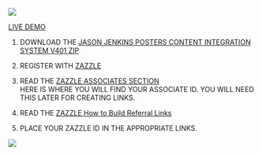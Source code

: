 ![](http://rlv.zcache.com/svc/view?rlvnet=1&realview=113381087925757000&design=7e5385d4-4831-4cbb-9428-99883fd6522c&size=%5B26.4136%2C23.3267%5D&media=value_posterpaper_matte&max_dim=325)

[LIVE DEMO](http://thenocklist.com/jasonjenkinsposters/)

1. DOWNLOAD THE [JASON JENKINS POSTERS CONTENT INTEGRATION SYSTEM V401 ZIP](https://github.com/NOCKLIST/jasonjenkinsposters501)

2. REGISTER WITH [ZAZZLE](http://www.zazzle.com/)

3. READ THE [ZAZZLE ASSOCIATES SECTION](http://www.zazzle.com/my/associate/associate)  
HERE IS WHERE YOU WILL FIND YOUR ASSOCIATE ID.  YOU WILL NEED THIS LATER FOR CREATING LINKS.

4. READ THE [ZAZZLE How to Build Referral Links](http://www.zazzle.com/sell/affiliates/referrallinks)

5. PLACE YOUR ZAZZLE ID IN THE APPROPRIATE LINKS.  


![](http://rlv.zcache.com/svc/view?rlvnet=1&realview=113381087925757000&design=aafd3085-83cd-429a-ab98-6b8535fa6417&size=%5B15.3929%2C36.0000%5D&media=value_posterpaper_matte&max_dim=325)

